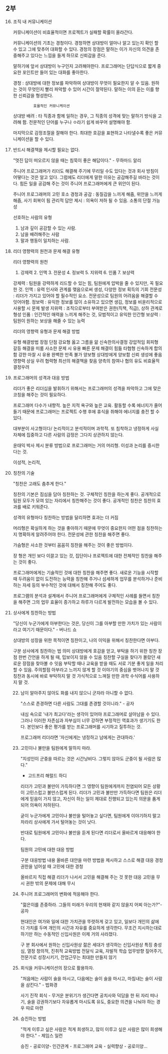 ## 2부

16) 조직 내 커뮤니케이션

    커뮤니케이션이 비효율적이면 프로젝트가 실패할 확률이 올라간다.

    커뮤니케이션의 기초는 경청이다. 경청하면 상대방이 얼마나 알고 있는지 확인 할 수 있고 그에 맞추어 대화할 수 있다.
    경청의 장점은 말하는 이가 자신의 의견을 존중해주고 있다는 느낌을 들게 하므로 신뢰감을 준다.

    말하기에 앞서 상대방이 누구인지 고려해야한다.
    프로그래머는 단답식으로 짧게 중요한 포인트만 들어 있는 대화를 좋아한다.

    경청 : 상대방에 대한 정보를 파악하여 상대방이 무엇이 필요한지 알 수 있음. 원하는 것이 무엇인지 빨리 파악할 수 있어 시간이 절약된다. 말하는 이의 듣는 이를 향한 신뢰감을 형성한다.

                 효율적인 커뮤니케이션
    
    상대방 배려 : 타 직종과 함께 일하는 경우, 그 직종의 성격에 맞는 말하기 방식을 고려해 함. 전문적인 단어를 누구나 ㅇ라기 쉽게 바꾸어 설명해야 함.

    마지막으로 감정조절을 잘해야 한다. 최대한 호감을 표현하고 나타낼수록 좋은 커뮤니케이션을 할 수 있다.


17) 반드시 해결책을 제시할 필요는 없다.

    "멋진 답이 떠오르지 않을 때는 침묵이 좋은 해답이다." - 무하마드 알리

    주니어 프로그래머가 리더도 해결해 주기에 무리일 수도 있다는 것과 회사 방침이 어떻다는 것은 알고 있다. 그럼에도 리더에게 말한 이유는 공감해주길 바라는 것이다.
    힘든 일을 공감해 주는 것이 주니어 프로그래머에게 큰 위안이 된다.

    주니어 프로그래머의 고민 호소
    경청과 공감 : 동질감을 느끼게 해줌, 위안을 느끼게 해줌, 사기 회복이 됨
    관리적 답안 제시 : 의욕이 저하 될 수 있음. 소통의 단절 가능성

    선호하는 사람의 유형 
    1. 남과 깊이 공감할 수 있는 사람.
    2. 남을 배려해주는 사람
    3. 말과 행동이 일치하는 사람.


18) 리더 영향력의 원천과 문제 해결 유형

    리더 영향력의 원천
    1. 강제력 2. 인맥 3. 전문성 4. 정보력 5. 지위력 6. 인품 7. 보상력

    강제력 : 팀원을 강력하게 리드할 수 있는 힘, 팀원에게 압박을 줄 수 있지만, 꼭 필요한 것.
    인맥 : 유력 인사와 관계를 맺음으로써 생성, 다양한 정보 획득의 기회
    전문성 : 리더가 가지고 있어야 할 필수적인 요소. 전문성으로 팀원의 어려움을 해결할 수 잇어야함.
    정보력 : 유익한 정보를 많이 소유하고 있으면 생김, 정보를 비윤리적으로 사용할 시 문제 발생
    지위력 : 조직으로부터 부여받은 권한(직책, 직급), 상하 관계로 형성
    인품 : 인간적인 매력을 느끼게 해주는 것, 모범적이고 유익한 인간형
    보상력 : 팀원이 원하는 보상을 해줄 수 있는 능력


    리더의 영향력 유형과 문제 해결 방법

    유형        해결방법            장점            단점
    강요형    옳고 그름을 앎    신속한의사결정      강압적임
    회피형   갈등 해결을 미룸   사소한 문제 시 유용  빠른 문제 해결이 힘듦
    타협형   신속하게 합의함    강한 마찰 시 유용   완벽한 만족 불가
    양보형   상대방에게 양보함   신뢰 생성에 좋음   영향력 상실 우려
    협력형   최선의 해결책을 찾음 양측의 참여나 협의 유도  비효율적 결정우려


19) 프로그래머의 성격과 대응 방법

    리더가 좋은 리더십을 발휘하기 위해서는 프로그래머의 성격을 파악하고 그에 맞은 코칭을 해주는 것이 필요하다. 

    프로그래머 다수가 내향적. 높은 지적 욕구와 높은 교육. 활동할 수록 에너지가 줄어들기 때문에 프로그래머는 프로젝트 수행 후에 휴식을 취해야 에너지를 충전 할 수 있다.

    대부분이 사고형이다/ 논리적이고 분석적이며 과학적. 또 침착하고 냉정하게 사실 자체에 집중하고 다른 사람의 감정은 그다지 상관하지 않는다.

    윤태익 박사 제시 분류 방법으로
    프로그래머는 거의 머리형.
    이성과 논리를 중시한다는 것.

    이성적, 논리적,


20) 칭찬의 기술

    "칭찬은 고래도 춤추게 한다."

    칭찬의 기본은 짐심을 담아 칭찬하는 것. 구체적인 칭찬을 하는게 좋다. 
    공개적으로 팀원 모두가 모여 있는 자리에서 칭찬해주는 것이 좋다. 공개적인 칭찬은 칭찬의 효과를 배로 키워준다.

    성격의 유형마다 칭찬하는 방법을 달리하면 효과는 더 커짐

    머리형은 확실하게 하는 것을 좋아하기 때문에 무엇이 중요한지 어떤 점을 칭찬하는지 명확하게 알려주어야 한다. 전문성에 관한 칭찬을 해주면 좋다.

    가슴형은 사소한 것부터 꼼꼼히 칭찬을 해주는 것이 좋은 방법이다.

    장 형은 개인 보다 이끌고 있는 것, 집단이나 프로젝트에 대한 전체적인 칭찬을 해주는 것이 좋다.

    프로그래머에게는 기술적인 것에 대한 칭찬을 해주면 좋다. 새로운 기능을 시작할 때 두려움이 없이 도전하는 능력을 칭찬해 주거나 섬세하게 업무를 분석하거나 준비하는 자세 등의 부수적인 것에 대해서 칭찬해 주어도 좋다.

    프로그램의 분석과 설계에서 주니어 프로그래머에게 구체적인 사례를 들면서 칭찬을 해주면 그의 업무 효율이 증가하고 하루가 다르게 발전하는 모습을 볼 수 있다.


21) 상사에게 칭찬하는 방법

    "당신이 누군가에게 아부한다는 것은, 당신이 그를 아부할 만한 가치가 있는 사람이라고 여기기 때문이다." - 버나드 쇼

    상대방의 성장을 위한 목적이면 칭찬이고, 나의 이익을 위해서 칭찬한다면 아부다.

    구분    상사에게 칭찬하는 법
    의미    상대방에게 호감을 얻고, 부탁을 하기 위한 칭찬
    장점    한번 간언을 하게 될 때, 밉보이지 않을 수 있음
            칭찬할 구실을 찾다가 몰랐던 새로운 장점을 찾아볼 수 잇음
            부탁할 때나 교육을 받을 때도 서로 기분 좋게 일을 처리할 수 있음.
    주의할점 아부라고 느끼지 않게 할 것
            이야기의 중심을 벗어나지 말 것
            칭찬과 동시에 바로 부탁하지 말 것
            가식적으로 느껴질 만한 과학 수식어를 사용하지 말 것.
    
    22) 남이 알아주지 않아도 화를 내지 않으니 군자라 아니할 수 없다.

        "스스로 존경하면 다른 사람도 그대를 존경할 것이니라." - 공자

        내심 속으로 '내가 최고다'라는 생각이 있어야 프로그래머로 살아남을 수 있다.
        그러나 이러한 자존심과 자부심이 너무 강하면 부정적인 역효과가 생기기도 한다.
        본인보다 좋은 평가를 받는 프로그래머를 시기하고 질투하는 것.

        프로그래머 리더라면 '자신에게는 냉정하고 남에게는 관대하라.'

    23) 고민이나 불만을 팀원에게 말하지 마라.

        "지성인이 군중을 따르는 것은 시간낭비다. 그렇지 않아도 군중이 될 사람은 많다."
        - 고드프리 해럴드 하디

        리더가 고민과 불만이 가득하다면 그 영향이 팀원에게까지 전염되어 모든 상황이 고민스럽고 불만스럽게 된다.
        리더가 고민과 불만만 가득하다면 팀원은 리더에게 믿음이 가지 않고, 자신이 하는 일이 제대로 진행되고 있는지 의문을 품게 되어 의욕이 저하된다.

        굳이 누군가에게 고민이나 불만을 털어놓고 싶다면, 팀원에게 이야기하지 말고 차라리 상사에게 가서 털어놓는 것이 낫다.

        반대로 팀원에게 고민이나 불만을 듣게 된다면 리더로서 올바르게 대응해야 한다.

        팀원의 고민에 대한 대응 방법
        
        구분        대응방법        내용
        올바른      대안을 마련     방법을 제시하고 스스로 해결
        대응        경청           권한을 넘어설 때 고민에 대한 경청

        올바르지    직접 해결       리더가 나서서 고민을 해결해 주는 것
        못한 대응   고민을 무시     권한 밖의 문제에 대해 무시


    24) 주니어 프로그래머의 변화에 적응해야 한다.

        "젊은이를 존중하라. 그들의 미래가 우리의 현재와 같지 않을지 어찌 아는가?"- 공자

        현대인은 여가와 일에 대한 가치관을 뚜렷하게 갖고 있고, 일보다 개인의 삶에 더 가치를 두며 개인의 시간과 자유를 중요하게 생각한다.
        무조건 지시하는대로 하기만 하는 수동적인 신입사원은 이제 거의 사라졌다.

        구 분    회사에서 원하는 신입사원상      젊은 세대가 생각하는 신입사원상
        특징     충성심, 열정                   창의적, 진취적
        교육방법 전달식 교육, 자발적 학습        업무방향 짚어주기, 전문가로 성장시키기,
                                               잔업근무는 최대한 만들지 않기

    25) 회식을 커뮤니케이션의 장으로 활용하자.

        "처음에는 사람이 술을 마시고, 다음에는 술이 술을 마시고, 마침내는 술이 사람을 삼킨다." - 법화경

        사기 진작 회식 - 무거운 분위기가 생긴다면 공치사와 덕담을 한 뒤 자리 떠나기,
        술을 강권하기보다 자유롭게 마시도록 유도, 중요한 의견을 나눠야 하는 경우 따로 마련

    26) 승진하는 방법

        "적게 이루고 싶은 사람은 적게 희생하고, 많이 이루고 싶은 사람은 많이 희생해야 한다." - 제임스 일런


        승진 - 공로이양- 인간관계 - 프로그래머 교육 - 실력향상 - 공로이양... 